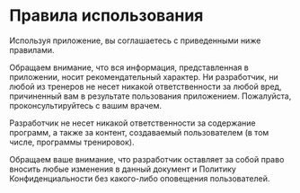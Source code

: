 # Правила использования

Используя приложение, вы соглашаетесь с приведенными ниже правилами.

Обращаем внимание, что вся информация, представленная в приложении, носит рекомендательный характер.
Ни разработчик, ни любой из тренеров не несет никакой ответственности за любой вред, причиненный вам в результате пользования приложением.
Пожалуйста, проконсультируйтесь с вашим врачем.

Разработчик не несет никакой ответственности за содержание программ, а также за контент, создаваемый пользователем
(в том числе, программы тренировок).

Обращаем ваше внимание, что разработчик оставляет за собой право вносить любые изменения в данный документ и Политику Конфиденциальности 
без какого-либо оповещения пользователей.
